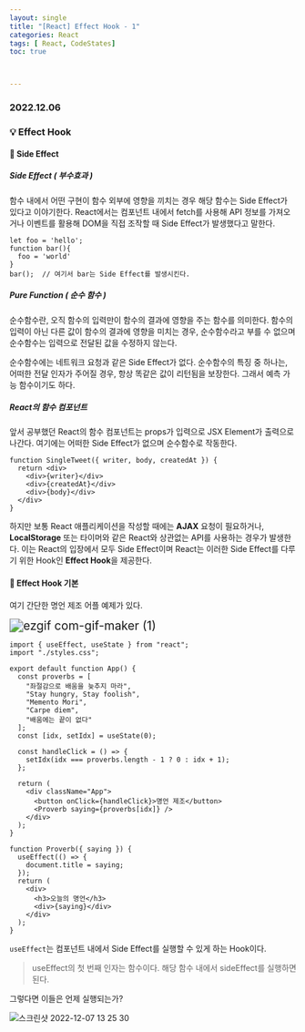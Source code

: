 ```yaml
---
layout: single
title: "[React] Effect Hook - 1"
categories: React
tags: [ React, CodeStates]
toc: true



---
```


### 2022.12.06

### 💡  Effect Hook

#### 📌 Side Effect

##### Side Effect ( 부수효과 )

함수 내에서 어떤 구현이 함수 외부에 영향을 끼치는 경우 해당 함수는 Side Effect가 있다고 이야기한다. React에서는 컴포넌트 내에서 fetch를 사용해 API 정보를 가져오거나 이벤트를 활용해 DOM을 직접 조작할 때 Side Effect가 발생했다고 말한다. 

```react
let foo = 'hello';
function bar(){
  foo = 'world'
}
bar();  // 여기서 bar는 Side Effect를 발생시킨다. 
```

##### Pure Function ( 순수 함수 )

순수함수란, 오직 함수의 입력만이 함수의 결과에 영향을 주는 함수를 의미한다. 함수의 입력이 아닌 다른 값이 함수의 결과에 영향을 미치는 경우, 순수함수라고 부를 수 없으며 순수함수는 입력으로 전달된 값을 수정하지 않는다. 

순수함수에는 네트워크 요청과 같은 Side Effect가 없다. 순수함수의 특징 중 하나는, 어떠한 전달 인자가 주어질 경우, 항상 똑같은 값이 리턴됨을 보장한다. 그래서 예측 가능 함수이기도 하다. 

##### React의 함수 컴포넌트 

앞서 공부했던 React의 함수 컴포넌트는 props가 입력으로 JSX Element가 출력으로 나간다. 여기에는 어떠한 Side Effect가 없으며 순수함수로 작동한다. 

```react
function SingleTweet({ writer, body, createdAt }) {
  return <div>
    <div>{writer}</div>
    <div>{createdAt}</div>
    <div>{body}</div>
  </div>
}
```

하지만 보통 React 애플리케이션을 작성할 때에는 **AJAX** 요청이 필요하거나, **LocalStorage** 또는 타이머와 같은 React와 상관없는 API를 사용하는 경우가 발생한다. 이는 React의 입장에서 모두 Side Effect이며 React는 이러한 Side Effect를 다루기 위한 Hook인 **Effect Hook**을 제공한다. 

#### 📌 Effect Hook 기본

여기 간단한 명언 제조 어플 예제가 있다. 

<img src="https://user-images.githubusercontent.com/104547038/206087816-56b7d24f-33ef-4a8a-a84b-3e6d0c3fb51a.gif" alt="ezgif com-gif-maker (1)" style="zoom:150%;" />

```react
import { useEffect, useState } from "react";
import "./styles.css";

export default function App() {
  const proverbs = [
    "좌절감으로 배움을 늦추지 마라",
    "Stay hungry, Stay foolish",
    "Memento Mori",
    "Carpe diem",
    "배움에는 끝이 없다"
  ];
  const [idx, setIdx] = useState(0);

  const handleClick = () => {
    setIdx(idx === proverbs.length - 1 ? 0 : idx + 1);
  };

  return (
    <div className="App">
      <button onClick={handleClick}>명언 제조</button>
      <Proverb saying={proverbs[idx]} />
    </div>
  );
}

function Proverb({ saying }) {
  useEffect(() => {
    document.title = saying;
  });
  return (
    <div>
      <h3>오늘의 명언</h3>
      <div>{saying}</div>
    </div>
  );
}
```

`useEffect`는 컴포넌트 내에서 Side Effect를 실행할 수 있게 하는 Hook이다. 

> useEffect의 첫 번째 인자는 함수이다. 해당 함수 내에서 sideEffect를 실행하면 된다. 

그렇다면 이들은 언제 실행되는가?

![스크린샷 2022-12-07 13 25 30](https://user-images.githubusercontent.com/104547038/206088140-364ae5fb-6441-460b-9c6b-c94144b95266.png)

